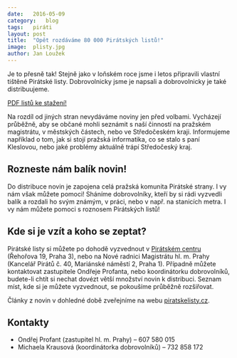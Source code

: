 ```yaml
---
date:	2016-05-09
category:	blog
tags:	piráti
layout:	post
title:	"Opět rozdáváme 80 000 Pirátských listů!" 
image:	plisty.jpg
author:	Jan Loužek
---
```


Je to přesně tak! Stejně jako v loňském roce jsme i letos připravili vlastní tištěné Pirátské listy. Dobrovolnicky jsme je napsali a dobrovolnicky je také distribuujeme. 

<a href="https://a.pirati.cz/praha/pdf/piratstke-listy-2016-V.pdf" class="button large">PDF listů ke stažení!</a>

Na rozdíl od jiných stran nevydáváme noviny jen před volbami. Vycházejí průběžně, aby se občané mohli seznámit s naší činností na pražském magistrátu, v městských částech, nebo ve Středočeském kraji. Informujeme například o tom, jak si stojí pražská informatika, co se stalo s paní Kleslovou, nebo jaké problémy aktuálně trápí Středočeský kraj.

## Rozneste nám balík novin!

Do distribuce novin je zapojena celá pražská komunita Pirátské strany. I vy nám však můžete pomoci! Sháníme dobrovolníky, kteří by si rádi vyzvedli balík a rozdali ho svým známým, v práci, nebo v např. na stanicích metra. I vy nám můžete pomoci s roznosem Pirátských listů! 

## Kde si je vzít a koho se zeptat?

Pirátské listy si můžete po dohodě vyzvednout v [Pirátském centru](https://praha.pirati.cz/pice/) (Řehořova 19, Praha 3), nebo na Nové radnici Magistrátu hl. m. Prahy (Kancelář Pirátů č. 40, Mariánské náměstí 2, Praha 1). Případně můžete kontaktovat zastupitele Ondřeje Profanta, nebo koordinátorku dobrovolníků, budete-li chtít si nechat dovézt větší množství novin k distribuci. Seznam míst, kde si je můžete vyzvednout, se pokoušíme průběžně rozšiřovat. 


Články z novin v dohledné době zveřejníme na webu [piratskelisty.cz](http://www.piratskelisty.cz/).

## Kontakty

* Ondřej Profant (zastupitel hl. m. Prahy) – 607 580 015
* Michaela Krausová (koordinátorka dobrovolníků) – 732 858 172

